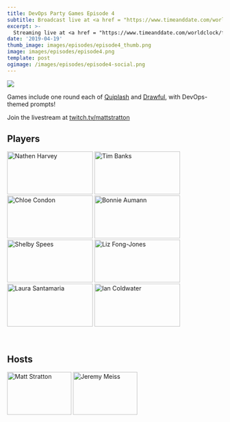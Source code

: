 ```yaml
---
title: DevOps Party Games Episode 4
subtitle: Broadcast live at <a href = "https://www.timeanddate.com/worldclock/fixedtime.html?msg=DevOps+Party+Games+Episode+4&iso=20200929T20&p1=64&ah=1" target = "_blank">Tuesday, September 29, 8 PM CT</a> 
excerpt: >-
  Streaming live at <a href = "https://www.timeanddate.com/worldclock/fixedtime.html?msg=DevOps+Party+Games+Episode+4&iso=20200929T20&p1=64&ah=1" target = "_blank">8 PM CT</a><br> on Tuesday, September 29
date: '2019-04-19'
thumb_image: images/episodes/episode4_thumb.png
image: images/episodes/episode4.png
template: post
ogimage: /images/episodes/episode4-social.png
---
```

<a target="_blank" href="https://calendar.google.com/event?action=TEMPLATE&amp;tmeid=NzI0MjlwOWc3dW1raWd1aGtvMXFrYjNmdWwgZHUyYXJxZGhlcjJsNGs0MTducXRsdjE4ZmNAZw&amp;tmsrc=du2arqdher2l4k417nqtlv18fc%40group.calendar.google.com">
<img border="0" src="/images/add-to-calendar.png" class = "player-episode-page">
</a>
<br clear = "all">

Games include one round each of [Quiplash](https://www.jackboxgames.com/quiplash-two-interlashional/) and [Drawful](https://www.jackboxgames.com/drawful-two/), with DevOps-themed prompts!

Join the livestream at [twitch.tv/mattstratton](https://twitch.tv/mattstratton)

## Players
<a href = "https://twitter.com/nathenharvey" class = "player-episode-page" target = "_blank"><img src = "/images/players/nathen-harvey.png" alt="Nathen Harvey" width="200" height="100" class = "player-episode-page"></a>
<a href = "https://twitter.com/elchefe" class = "player-episode-page" target = "_blank"><img src = "/images/players/tim-banks.png" alt="Tim Banks" width="200" height="100" class = "player-episode-page"></a>
<a href = "https://twitter.com/chloecondon" class = "player-episode-page" target = "_blank"><img src = "/images/players/chloe-condon.png" alt="Chloe Condon" width="200" height="100" class = "player-episode-page"></a>
<a href = "https://twitter.com/bonniea" class = "player-episode-page" target = "_blank"><img src = "/images/players/bonnie-aumann.png" alt="Bonnie Aumann" width="200" height="100" class = "player-episode-page"></a>
<a href = "https://twitter.com/shelbyspees" class = "player-episode-page" target = "_blank"><img src = "/images/players/shelby-spees.png" alt="Shelby Spees" width="200" height="100" class = "player-episode-page"></a>
<a href = "https://twitter.com/lizthegrey" class = "player-episode-page" target = "_blank"><img src = "/images/players/liz-fong-jones.png" alt="Liz Fong-Jones" width="200" height="100" class = "player-episode-page"></a>
<a href = "https://twitter.com/nimbinatus" class = "player-episode-page" target = "_blank"><img src = "/images/players/laura.png" alt="Laura Santamaria" width="200" height="100" class = "player-episode-page"></a>
<a href = "https://twitter.com/iancoldwater" class = "player-episode-page" target = "_blank"><img src = "/images/players/team-coldwater.png" alt="Ian Coldwater" width="200" height="100" class = "player-episode-page"></a>

<br clear = "all">

## Hosts
<a href = "https://twitter.com/mattstratton" class = "player-episode-page"><img src = "/images/hosts/matty.png" alt="Matt Stratton" width="150" height="100" class = "player-episode-page"></a>
<a href = "https://twitter.com/IAmJerdog" class = "player-episode-page"><img src = "/images/hosts/jeremy.png" alt="Jeremy Meiss" width="150" height="100" class = "player-episode-page"></a>
